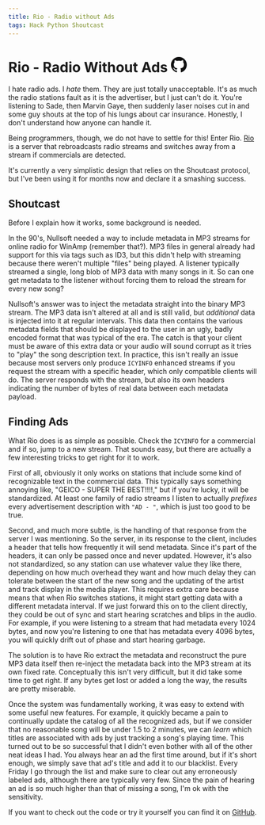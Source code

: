 ```yaml
---
title: Rio - Radio without Ads
tags: Hack Python Shoutcast
---
```


# Rio - Radio Without Ads [![](/images/github-logo_32.png)][rio]

I hate radio ads. I *hate* them. They are just totally unacceptable. It's as
much the radio stations fault as it is the advertiser, but I just can't do it.
You're listening to Sade, then Marvin Gaye, then suddenly laser noises cut in
and some guy shouts at the top of his lungs about car insurance. Honestly, I
don't understand how anyone can handle it.

Being programmers, though, we do not have to settle for this! Enter
Rio. [Rio][] is a server that rebroadcasts radio streams and switches away
from a stream if commercials are detected.

It's currently a very simplistic design that relies on the Shoutcast protocol,
but I've been using it for months now and declare it a smashing success.

## Shoutcast

Before I explain how it works, some background is needed.

In the 90's, Nullsoft needed a way to include metadata in MP3 streams for
online radio for WinAmp (remember that?). MP3 files in general already had
support for this via tags such as ID3, but this didn't help with streaming
because there weren't multiple "files" being played. A listener typically
streamed a single, long blob of MP3 data with many songs in it. So can one get
metadata to the listener without forcing them to reload the stream for every
new song?

Nullsoft's answer was to inject the metadata straight into the binary MP3
stream. The MP3 data isn't altered at all and is still valid, but *additional*
data is injected into it at regular intervals. This data then contains the
various metadata fields that should be displayed to the user in an ugly, badly
encoded format that was typical of the era. The catch is that your client must
be aware of this extra data or your audio will sound corrupt as it tries to
"play" the song description text. In practice, this isn't really an issue
because most servers only produce `ICYINFO` enhanced streams if you request the
stream with a specific header, which only compatible clients will do. The
server responds with the stream, but also its own headers indicating the number
of bytes of real data between each metadata payload.

## Finding Ads

What Rio does is as simple as possible. Check the `ICYINFO` for a commercial
and if so, jump to a new stream. That sounds easy, but there are actually a few
interesting tricks to get right for it to work.

First of all, obviously it only works on stations that include some kind of
recognizable text in the commercial data. This typically says something
annoying like, "GEICO - SUPER THE BEST!!!!," but if you're lucky, it will be
standardized. At least one family of radio streams I listen to actually
*prefixes* every advertisement description with `"AD - "`, which is just too
good to be true.

Second, and much more subtle, is the handling of that response from the
server I was mentioning. So the server, in its response to the client,
includes a header that tells how frequently it will send metadata. Since it's
part of the headers, it can only be passed once and never updated. However,
it's also not standardized, so any station can use whatever value they like
there, depending on how much overhead they want and how much delay they can
tolerate between the start of the new song and the updating of the artist and
track display in the media player. This requires extra care because means that
when Rio switches stations, it might start getting data with a different
metadata interval. If we just forward this on to the client directly, they
could be out of sync and start hearing scratches and blips in the audio. For
example, if you were listening to a stream that had metadata every 1024 bytes,
and now you're listening to one that has metadata every 4096 bytes, you will
quickly drift out of phase and start hearing garbage.

The solution is to have Rio extract the metadata and reconstruct the pure MP3
data itself then re-inject the metadata back into the MP3 stream at its own
fixed rate. Conceptually this isn't very difficult, but it did take some time
to get right. If any bytes get lost or added a long the way, the results are
pretty miserable.

Once the system was fundamentally working, it was easy to extend with some
useful new features. For example, it quickly became a pain to continually
update the catalog of all the recognized ads, but if we consider that no
reasonable song will be under 1.5 to 2 minutes, we can *learn* which titles are
associated with ads by just tracking a song's playing time. This turned out to
be so successful that I didn't even bother with all of the other neat ideas I
had. You always hear an ad the first time around, but if it's short enough, we
simply save that ad's title and add it to our blacklist. Every Friday I go
through the list and make sure to clear out any erroneously labeled ads,
although there are typically very few. Since the pain of hearing an ad is so
much higher than that of missing a song, I'm ok with the sensitivity.


If you want to check out the code or try it yourself you can find it on
[GitHub][rio].


[rio]: https://github.com/johntyree/rio
